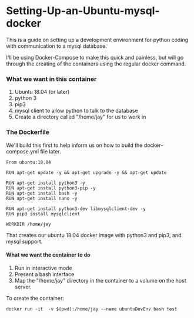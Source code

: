 # Setting-Up-an-Ubuntu-mysql-docker

This is a guide on setting up a development environment for python coding with communication to a mysql database.

I'll be using Docker-Compose to make this quick and painless, but will go through the creating of the containers
using the regular docker command.

### What we want in this container

1. Ubuntu 18.04 (or later)
2. python 3
3. pip3
4. mysql client to allow python to talk to the database
5. Create a directory called "/home/jay" for us to work in


### The Dockerfile

We'll build this first to help inform us on how to build the docker-compose.yml file later.

```
From ubuntu:18.04

RUN apt-get update -y && apt-get upgrade -y && apt-get update

RUN apt-get install python3 -y
RUN apt-get install python3-pip -y
RUN apt-get install bash -y
RUN apt-get install nano -y

RUN apt-get install python3-dev libmysqlclient-dev -y
RUN pip3 install mysqlclient

WORKDIR /home/jay
```
That creates our ubuntu 18.04 docker image with python3 and pip3, and mysql support.

#### What we want the container to do

1. Run in interactive mode
2. Present a bash interface
3. Map the "/home/jay" directory in the container to a volume on the host server.

To create the container:
```
docker run -it  -v $(pwd):/home/jay --name ubuntuDevEnv bash test

```


